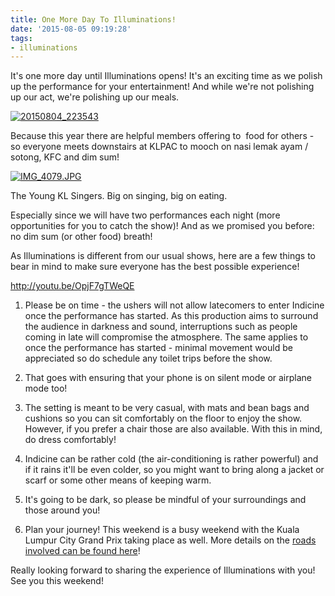 ```yaml
---
title: One More Day To Illuminations!
date: '2015-08-05 09:19:28'
tags:
- illuminations
---
```


It's one more day until Illuminations opens! It's an exciting time as we polish up the performance for your entertainment! And while we're not polishing up our act, we're polishing up our meals.


[![20150804_223543](http://www.youngklsingers.com/wp-content/uploads/2015/08/20150804_223543-1024x768.jpg)](http://www.youngklsingers.com/wp-content/uploads/2015/08/20150804_223543.jpg)

Because this year there are helpful members offering to 
 food for others - so everyone meets downstairs at KLPAC to mooch on nasi lemak ayam / sotong, KFC and dim sum!


[![IMG_4079.JPG](http://www.youngklsingers.com/wp-content/uploads/2015/08/IMG_4079-1024x768.jpg)](http://www.youngklsingers.com/wp-content/uploads/2015/08/IMG_4079.jpg)

The Young KL Singers. Big on singing, big on eating.

Especially since we will have two performances each night (more opportunities for you to catch the show)! And as we promised you before: no dim sum (or other food) breath!

As Illuminations is different from our usual shows, here are a few things to bear in mind to make sure everyone has the best possible experience!

http://youtu.be/OpjF7gTWeQE

1. Please be on time - the ushers will not allow latecomers to enter Indicine once the performance has started. As this production aims to surround the audience in darkness and sound, interruptions such as people coming in late will compromise the atmosphere. The same applies to once the performance has started - minimal movement would be appreciated so do schedule any toilet trips before the show.

2. That goes with ensuring that your phone is on silent mode or airplane mode too!

3. The setting is meant to be very casual, with mats and bean bags and cushions so you can sit comfortably on the floor to enjoy the show. However, if you prefer a chair those are also available. With this in mind, do dress comfortably!

4. Indicine can be rather cold (the air-conditioning is rather powerful) and if it rains it'll be even colder, so you might want to bring along a jacket or scarf or some other means of keeping warm.

5. It's going to be dark, so please be mindful of your surroundings and those around you!

6. Plan your journey! This weekend is a busy weekend with the Kuala Lumpur City Grand Prix taking place as well. More details on the 
[roads involved can be found here](http://www.thestar.com.my/Metro/Community/2015/08/01/Five-roads-to-close-for-KL-City-Grand-Prix-Race-spectators-advised-to-use-public-transport-to-city-c/)!

Really looking forward to sharing the experience of Illuminations with you! See you this weekend!
